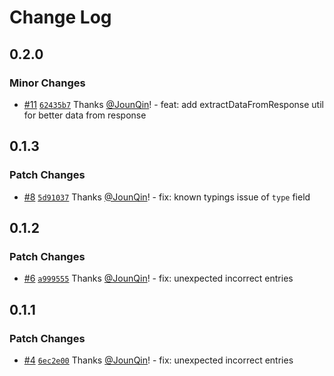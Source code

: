 # Change Log

## 0.2.0

### Minor Changes

- [#11](https://github.com/un-ts/x-fetch/pull/11) [`62435b7`](https://github.com/un-ts/x-fetch/commit/62435b78b8644f67c9bb670d23afaf3a101dac25) Thanks [@JounQin](https://github.com/JounQin)! - feat: add extractDataFromResponse util for better data from response

## 0.1.3

### Patch Changes

- [#8](https://github.com/un-ts/x-fetch/pull/8) [`5d91037`](https://github.com/un-ts/x-fetch/commit/5d910377e1deb3494e29e9a3b04591e680de6f78) Thanks [@JounQin](https://github.com/JounQin)! - fix: known typings issue of `type` field

## 0.1.2

### Patch Changes

- [#6](https://github.com/un-ts/x-fetch/pull/6) [`a999555`](https://github.com/un-ts/x-fetch/commit/a999555174a0d255d35ccea3a161cfcd78f757fa) Thanks [@JounQin](https://github.com/JounQin)! - fix: unexpected incorrect entries

## 0.1.1

### Patch Changes

- [#4](https://github.com/un-ts/x-fetch/pull/4) [`6ec2e00`](https://github.com/un-ts/x-fetch/commit/6ec2e00d4b81aad01023ef56f3a8fc4a5b067489) Thanks [@JounQin](https://github.com/JounQin)! - fix: unexpected incorrect entries

